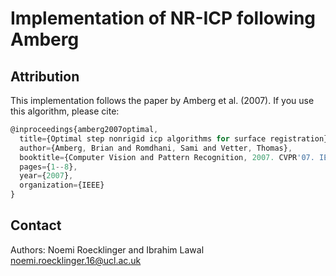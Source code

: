 # Implementation of NR-ICP following Amberg 

## Attribution

This implementation follows the paper by Amberg et al. (2007). If you use this algorithm, please cite: 

```javascript
@inproceedings{amberg2007optimal,
  title={Optimal step nonrigid icp algorithms for surface registration},
  author={Amberg, Brian and Romdhani, Sami and Vetter, Thomas},
  booktitle={Computer Vision and Pattern Recognition, 2007. CVPR'07. IEEE Conference on},
  pages={1--8},
  year={2007},
  organization={IEEE}
}
```

## Contact
Authors: 
Noemi Roecklinger and Ibrahim Lawal
noemi.roecklinger.16@ucl.ac.uk
